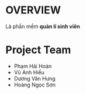 # OVERVIEW
Là phần mềm **quản lí sinh viên**
# Project Team
- Phạm Hải Hoàn
- Vũ Anh Hiếu
- Dương Văn Hưng
- Hoàng Ngọc Sơn